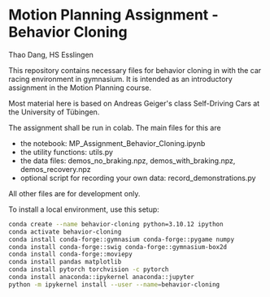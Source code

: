 # Motion Planning Assignment - Behavior Cloning

Thao Dang, HS Esslingen

This repository contains necessary files for behavior cloning in with the car racing environment in gymnasium. It is intended as an introductory assignment in the Motion Planning course.

Most material here is based on Andreas Geiger's class Self-Driving Cars at the University of Tübingen.

The assignment shall be run in colab. The main files for this are

- the notebook: MP_Assignment_Behavior_Cloning.ipynb
- the utility functions: utils.py
- the data files: demos_no_braking.npz, demos_with_braking.npz, demos_recovery.npz
- optional script for recording your own data: record_demonstrations.py

All other files are for development only.

To install a local environment, use this setup:

```bash
conda create --name behavior-cloning python=3.10.12 ipython
conda activate behavior-cloning
conda install conda-forge::gymnasium conda-forge::pygame numpy
conda install conda-forge::swig conda-forge::gymnasium-box2d
conda install conda-forge::moviepy
conda install pandas matplotlib
conda install pytorch torchvision -c pytorch
conda install anaconda::ipykernel anaconda::jupyter
python -m ipykernel install --user --name=behavior-cloning
```
